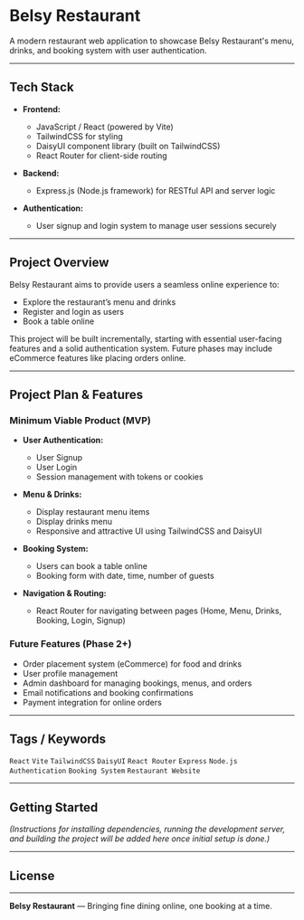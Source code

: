 # Belsy Restaurant

A modern restaurant web application to showcase Belsy Restaurant's menu, drinks, and booking system with user authentication.

---

## Tech Stack

- **Frontend:**
  - JavaScript / React (powered by Vite)
  - TailwindCSS for styling
  - DaisyUI component library (built on TailwindCSS)
  - React Router for client-side routing

- **Backend:**
  - Express.js (Node.js framework) for RESTful API and server logic

- **Authentication:**
  - User signup and login system to manage user sessions securely

---

## Project Overview

Belsy Restaurant aims to provide users a seamless online experience to:

- Explore the restaurant’s menu and drinks
- Register and login as users
- Book a table online

This project will be built incrementally, starting with essential user-facing features and a solid authentication system. Future phases may include eCommerce features like placing orders online.

---

## Project Plan & Features

### Minimum Viable Product (MVP)

- **User Authentication:**
  - User Signup
  - User Login
  - Session management with tokens or cookies

- **Menu & Drinks:**
  - Display restaurant menu items
  - Display drinks menu
  - Responsive and attractive UI using TailwindCSS and DaisyUI

- **Booking System:**
  - Users can book a table online
  - Booking form with date, time, number of guests

- **Navigation & Routing:**
  - React Router for navigating between pages (Home, Menu, Drinks, Booking, Login, Signup)

### Future Features (Phase 2+)

- Order placement system (eCommerce) for food and drinks
- User profile management
- Admin dashboard for managing bookings, menus, and orders
- Email notifications and booking confirmations
- Payment integration for online orders

---

## Tags / Keywords

`React` `Vite` `TailwindCSS` `DaisyUI` `React Router` `Express` `Node.js` `Authentication` `Booking System` `Restaurant Website`

---

## Getting Started

*(Instructions for installing dependencies, running the development server, and building the project will be added here once initial setup is done.)*

---


## License


---

**Belsy Restaurant** — Bringing fine dining online, one booking at a time.
